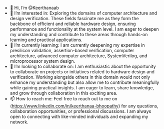 - 👋 Hi, I’m @Keerthanaab
- 👀 I’m interested in: Exploring the domains of computer architecture and design verification. These fields fascinate me as they form the backbone of efficient and reliable hardware design, ensuring performance and functionality at the system level. I am eager to deepen my understanding and contribute to these areas through hands-on learning and practical applications.
- 🌱 I’m currently learning: I am currently deepening my expertise in presilicon validation, assertion-based verification, computer architecture, advanced computer architecture, SystemVerilog, and microprocessor system design.
- 💞️ I’m looking to collaborate on: 
 I am enthusiastic about the opportunity to collaborate on projects or initiatives related to hardware design and verification. Working alongside others in this domain would not only enhance my understanding but also allow me to contribute meaningfully while gaining practical insights. I am eager to learn, share knowledge, and grow through collaboration in this exciting area.
- 📫 How to reach me: Feel free to reach out to me on (https://www.linkedin.com/in/keerthanaa-bhoopathy) for any questions, collaboration opportunities, or professional discussions. I am always open to connecting with like-minded individuals and expanding my network.
